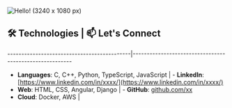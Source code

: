 ![Hello! (3240 x 1080 px)](https://github.com/user-attachments/assets/c3c5a49e-f984-44eb-99c3-527565961b41)


## 🛠️ Technologies                         | 📫 Let's Connect
--------------------------------------------|--------------------------------------------------------
- **Languages**: C, C++, Python, TypeScript, JavaScript | - **LinkedIn**: [https://www.linkedin.com/in/xxxx/](https://www.linkedin.com/in/xxxx/)
- **Web**: HTML, CSS, Angular, Django     | - **GitHub**: [github.com/xx](https://github.com/xx)
- **Cloud**: Docker, AWS                   |
